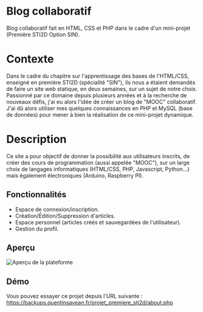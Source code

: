 # Blog collaboratif

Blog collaboratif fait en HTML, CSS et PHP dans le cadre d'un mini-projet (Première STI2D Option SIN).

# Contexte

Dans le cadre du chapitre sur l'apprentissage des bases de l'HTML/CSS, enseigné en première STI2D (spécialité "SIN"), ils nous a étaient demandés de faire un site web statique, en deux semaines, sur un sujet de notre choix. Passionné par ce domaine depuis plusieurs années et à la recherche de nouveaux défis, j'ai eu alors l'idée de créer un blog de "MOOC" collaboratif. J'ai dû alors utiliser mes quelques connaissances en PHP et MySQL (base de données) pour mener à bien la réalisation de ce mini-projet dynamique.

# Description

Ce site a pour objectif de donner la possibilité aux utilisateurs inscrits, de créer des cours de programmation (aussi appelée "MOOC"), sur un large choix de langages informatiques (HTML/CSS, PHP, Javascript, Python...) mais également électroniques (Arduino, Raspberry PI).

## Fonctionnalités

 - Espace de connexion/inscription.
 - Création/Édition/Suppression d'articles.
 - Espace personnel (articles créés et sauvegardées de l'utilisateur).
 - Gestion du profil.

## Aperçu

![Aperçu de la plateforme](https://quentinsavean.fr/images/sin.png)

## Démo

Vous pouvez essayer ce projet depuis l'URL suivante : https://backups.quentinsavean.fr/projet_premiere_sti2d/about.php

